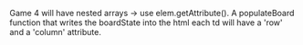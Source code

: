 Game 4 will have nested arrays -> use elem.getAttribute().
A populateBoard function that writes the boardState into the html
each td will have a 'row' and a 'column' attribute.